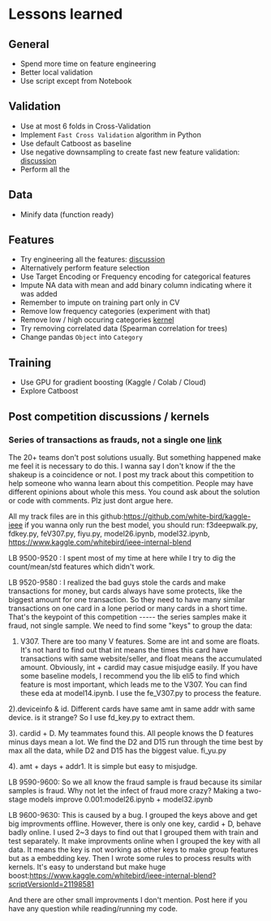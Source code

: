 # Lessons learned

## General
* Spend more time on feature engineering
* Better local validation
* Use script except from Notebook

## Validation
* Use at most 6 folds in Cross-Validation
* Implement `Fast Cross Validation` algorithm in Python
* Use default Catboost as baseline
* Use negative downsampling to create fast new feature validation: [discussion](https://www.kaggle.com/c/ieee-fraud-detection/discussion/108616#latest-634925)
* Perform all the 

## Data
* Minify data (function ready)

## Features
* Try engineering all the features: [discussion](https://www.kaggle.com/c/ieee-fraud-detection/discussion/107441)
* Alternatively perform feature selection
* Use Target Encoding or Frequency encoding for categorical features
* Impute NA data with mean and add binary column indicating where it was added
* Remember to impute on training part only in CV
* Remove low frequency categories (experiment with that)
* Remove low / high occuring categories [kernel](https://www.kaggle.com/bogorodvo/lightgbm-baseline-model-using-sparse-matrix)
* Try removing correlated data (Spearman correlation for trees)
* Change pandas `Object` into `Category`

## Training
* Use GPU for gradient boosting (Kaggle / Colab / Cloud)
* Explore Catboost

## Post competition discussions / kernels

### Series of transactions as frauds, not a single one [link](https://www.kaggle.com/c/ieee-fraud-detection/discussion/111197#latest-640784)
 The 20+ teams don't post solutions usually. But something happened make me feel it is necessary to do this.
I wanna say I don't know if the the shakeup is a coincidence or not. I post my track about this competition to help someone who wanna learn about this competition. People may have different opinions about whole this mess. You cound ask about the solution or code with comments. Plz just dont argue here.

All my track files are in this github:https://github.com/white-bird/kaggle-ieee
if you wanna only run the best model, you should run:
f3deepwalk.py, fdkey.py,
feV307.py, fiyu.py,
model26.ipynb,
model32.ipynb,
https://www.kaggle.com/whitebird/ieee-internal-blend

LB 9500-9520 : I spent most of my time at here while I try to dig the count/mean/std features which didn't work.

LB 9520-9580 : I realized the bad guys stole the cards and make transactions for money, but cards always have some protects, like the biggest amount for one transaction. So they need to have many similar transactions on one card in a lone period or many cards in a short time. That's the keypoint of this competition ----- the series samples make it fraud, not single sample.
We need to find some "keys" to group the data:

1) V307. There are too many V features. Some are int and some are floats. It's not hard to find out that int means the times this card have transactions with same website/seller, and float means the accumulated amount. Obviously, int + cardid may casue misjudge easily. If you have some baseline models, I recommend you the lib eli5 to find which feature is most important, which leads me to the V307. You can find these eda at model14.ipynb. I use the fe_V307.py to process the feature.

2).deviceinfo & id. Different cards have same amt in same addr with same device. is it strange? So I use fd_key.py to extract them.

3). cardid + D. My teammates found this. All people knows the D features minus days mean a lot. We find the D2 and D15 run through the time best by max all the data, while D2 and D15 has the biggest value. fi_yu.py

4). amt + days + addr1. It is simple but easy to misjudge.

LB 9590-9600: So we all know the fraud sample is fraud because its similar samples is fraud. Why not let the infect of fraud more crazy? Making a two-stage models improve 0.001:model26.ipynb + model32.ipynb

LB 9600-9630: This is caused by a bug. I grouped the keys above and get big improvments offline. However, there is only one key, cardid + D, behave badly online. I used 2~3 days to find out that I grouped them with train and test separately. It make improvments online when I grouped the key with all data. It means the key is not working as other keys to make group features but as a embedding key. Then I wrote some rules to process results with kernels. It's easy to understand but make huge boost:https://www.kaggle.com/whitebird/ieee-internal-blend?scriptVersionId=21198581

And there are other small improvments I don't mention. Post here if you have any question while reading/running my code. 